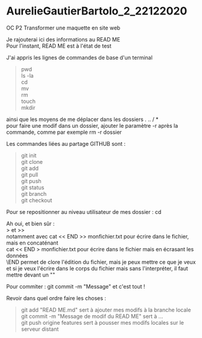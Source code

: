 # AurelieGautierBartolo_2_22122020
OC P2 Transformer une maquette en site web

Je rajouterai ici des informations au READ ME  
Pour l'instant, READ ME est à l'état de test  

J'ai appris les lignes de commandes de base d'un terminal
>pwd  
>ls -la  
>cd  
>mv  
>rm  
>touch  
>mkdir  

ainsi que les moyens de me déplacer dans les dossiers . .. / *  
pour faire une modif dans un dossier, ajouter le paramètre -r après la commande, comme par exemple rm -r dossier  

Les commandes liées au partage GITHUB sont :  
>git init  
>git clone  
>git add  
>git pull  
>git push  
>git status  
>git branch  
>git checkout  

Pour se repositionner au niveau utilisateur de mes dossier : cd

Ah oui, et bien sûr :  
\> et >>  
notamment avec cat << END >> monfichier.txt pour écrire dans le fichier, mais en concaténant  
cat << END > monfichier.txt pour écrire dans le fichier mais en écrasant les données  
\END permet de clore l'édition du fichier, mais je peux mettre ce que je veux  
et si je veux l'écrire dans le corps du fichier mais sans l'interpréter, il faut mettre devant un "\"  

Pour commiter : git commit -m "Message" et c'est tout !

Revoir dans quel ordre faire les choses :  
> git add "READ ME.md" sert à ajouter mes modifs à la branche locale  
> git commit -m "Message de modif du READ ME" sert à ...  
> git push origine features sert à pousser mes modifs locales sur le serveur distant  